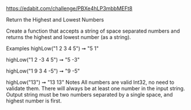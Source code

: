 https://edabit.com/challenge/PBXe4hLP3mbbMEFt8

Return the Highest and Lowest Numbers

Create a function that accepts a string of space separated numbers and returns the highest and lowest number (as a string).

Examples
highLow("1 2 3 4 5") ➞ "5 1"

highLow("1 2 -3 4 5") ➞ "5 -3"

highLow("1 9 3 4 -5") ➞ "9 -5"

highLow("13") ➞ "13 13"
Notes
All numbers are valid Int32, no need to validate them.
There will always be at least one number in the input string.
Output string must be two numbers separated by a single space, and highest number is first.